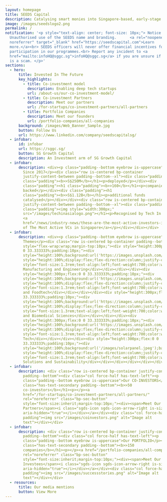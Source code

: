 ```yaml
---
layout: homepage
title: SEEDS Capital
description: Catalysing smart monies into Singapore-based, early-stage technology startups.
image: /images/seedslogo2.png
permalink: /
notification: '<p style="text-align: center; font-size: 10px;"> Notice:
  Unauthorised use of the SEEDS name and branding.      <a rel="noopener
  noreferrer" target="_blank" href="https://seedscapital.com">Learn
  more.</a><br> SEEDS officers will never offer financial incentives for
  participation in our programmes.<br> Report any incident to <a
  href="mailto:infoHQ@sggc.sg">infoHQ@sggc.sg</a> if you are unsure if something
  is a scam. </p>'
sections:
  - hero:
      title: Invested In The Future
      key_highlights:
        - title: Co-investment model
          description: Enabling deep tech startups
          url: /about-us/our-co-investment-model/
        - title: Co-investment Partners
          description: Meet our partners
          url: /for-startups/co-investment-partners/all-partners
        - title: Portfolio Companies
          description: Meet our founders
          url: /portfolio-companies/all-companies
      background: /images/Web_Banner_Sample.jpg
      button: Follow Us
      url: https://www.linkedin.com/company/seedscapitalsg/
  - infobar:
      id: infobar
      url: https://sggc.sg/
      button: SG Growth Capital
      description: An Investment arm of SG Growth Capital
  - infobar:
      description: <div><p class="padding--bottom eyebrow is-uppercase">Our Impact
        Since 2017</p><div class="row is-centered bp-container
        justify-content-between padding--bottom--xl"><div class="padding"><h1
        class="padding"><b>>S$250M</b></h1><p>deployed</p></div><div
        class="padding"><h1 class="padding"><b>>160</b></h1><p>companies
        backed</p></div><div class="padding"><h1
        class="padding"><b>>S$1.12B</b></h1><p>additional funds
        catalysed</p></div></div><div class="row is-centered bp-container
        justify-content-between padding--bottom--xl"><div class="padding"><h1
        class="padding"><img style="width:300px;"
        src="/images/techinasialogo.png"></h1><p>Recognised by Tech In Asia as
        <a
        href="/news/industry-news/these-are-the-most-active-investors-in-singapores-startups/">One
        of The Most Active VCs in Singapore</a></p></div></div></div>
  - infobar:
      description: <div><p class="padding--bottom eyebrow is-uppercase">Our Investment
        Themes</p><div class="row is-centered bp-container padding--bottom"
        style="flex-wrap:wrap;margin-top:10px;"><div style="height:300px;flex:0
        0 33.333333%;padding:10px;"><div
        style="height:100%;background:url('https://images.unsplash.com/photo-1593106410288-caf65eca7c9d?ixlib=rb-4.0.3&ixid=MnwxMjA3fDB8MHxwaG90by1wYWdlfHx8fGVufDB8fHx8&auto=format&fit=crop&w=1770&q=80');background-size:cover;"><div
        style="height:100%;display:flex;flex-direction:column;justify-content:flex-end;padding:20px;background:rgba(0,0,0,0.3);"><div
        style="font-size:1.3rem;text-align:left;font-weight:700;color:white;">Advanced
        Manufacturing and Engineering</div></div></div></div><div
        style="height:300px;flex:0 0 33.333333%;padding:10px;"><div
        style="height:100%;background:url('https://images.unsplash.com/photo-1643711038299-3a4588e2264f?ixlib=rb-4.0.3&ixid=MnwxMjA3fDB8MHxwaG90by1wYWdlfHx8fGVufDB8fHx8&auto=format&fit=crop&w=2787&q=80');background-size:cover;"><div
        style="height:100%;display:flex;flex-direction:column;justify-content:flex-end;padding:20px;background:rgba(0,0,0,0.3);"><div
        style="font-size:1.3rem;text-align:left;font-weight:700;color:white;">Agritech
        and Foodtech</div></div></div></div><div style="height:300px;flex:0 0
        33.333333%;padding:10px;"><div
        style="height:100%;background:url('https://images.unsplash.com/photo-1504439468489-c8920d796a29?ixlib=rb-4.0.3&ixid=MnwxMjA3fDB8MHxwaG90by1wYWdlfHx8fGVufDB8fHx8&auto=format&fit=crop&w=1771&q=80');background-size:cover;"><div
        style="height:100%;display:flex;flex-direction:column;justify-content:flex-end;padding:20px;background:rgba(0,0,0,0.3);"><div
        style="font-size:1.3rem;text-align:left;font-weight:700;color:white;">Health
        and Biomedical Sciences</div></div></div></div><div
        style="height:300px;flex:0 0 33.333333%;padding:10px;"><div
        style="height:100%;background:url('https://images.unsplash.com/photo-1527314392553-2c7bded21b23?ixlib=rb-4.0.3&ixid=MnwxMjA3fDB8MHxwaG90by1wYWdlfHx8fGVufDB8fHx8&auto=format&fit=crop&w=1674&q=80');background-size:cover;"><div
        style="height:100%;display:flex;flex-direction:column;justify-content:flex-end;padding:20px;background:rgba(0,0,0,0.3);"><div
        style="font-size:1.3rem;text-align:left;font-weight:700;color:white;">Maritime
        Tech</div></div></div></div><div style="height:300px;flex:0 0
        33.333333%;padding:10px;"><div
        style="height:100%;background:url('/images/solarpanel.jpeg');background-size:cover;"><div
        style="height:100%;display:flex;flex-direction:column;justify-content:flex-end;padding:20px;background:rgba(0,0,0,0.3);"><div
        style="font-size:1.3rem;text-align:left;font-weight:700;color:white;">Urban
        Solutions and Sustainability</div></div></div></div></div></div>
  - infobar:
      description: <div class="row is-centered bp-container justify-content-between
        padding--bottom"><div class="col force-half has-text-left"><p
        class="padding--bottom eyebrow is-uppercase">Our CO-INVESTORS</p><h1
        class="has-text-secondary padding--bottom"><b>>50
        co-investors</b></h1><p></p><a
        href="/for-startups/co-investment-partners/all-partners/"
        rel="noreferrer" class="bp-sec-button"
        style="font-size:inherit;margin-top:10px;"><div><span>Meet Our
        Partners</span><i class="sgds-icon sgds-icon-arrow-right is-size-4"
        aria-hidden="true"></i></div></a></div><div class="col force-half
        padding"><img src="/images/coinvestors.png" alt="Image alt
        text"></div></div>
  - infobar:
      description: <div class="row is-centered bp-container justify-content-between
        padding--bottom"><div class="col force-half has-text-left"><p
        class="padding--bottom eyebrow is-uppercase">Our PORTFOLIO</p><h1
        class="has-text-secondary padding--bottom"><b>>150
        companies</b></h1><p></p><a href="/portfolio-companies/all-companies"
        rel="noreferrer" class="bp-sec-button"
        style="font-size:inherit;margin-top:10px;"><div><span>Meet Our
        Investees</span><i class="sgds-icon sgds-icon-arrow-right is-size-4"
        aria-hidden="true"></i></div></a></div><div class="col force-half
        padding"><img src="/images/successstories.png" alt="Image alt
        text"></div></div>
  - resources:
      title: Our media mentions
      button: View More
---
```

